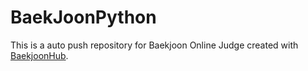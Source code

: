 # BaekJoonPython
This is a auto push repository for Baekjoon Online Judge created with [BaekjoonHub](https://github.com/BaekjoonHub/BaekjoonHub).
